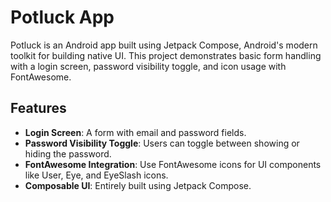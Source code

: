 # Potluck App

Potluck is an Android app built using Jetpack Compose, Android's modern toolkit for building native UI. This project demonstrates basic form handling with a login screen, password visibility toggle, and icon usage with FontAwesome.

## Features

- **Login Screen**: A form with email and password fields.
- **Password Visibility Toggle**: Users can toggle between showing or hiding the password.
- **FontAwesome Integration**: Use FontAwesome icons for UI components like User, Eye, and EyeSlash icons.
- **Composable UI**: Entirely built using Jetpack Compose.
